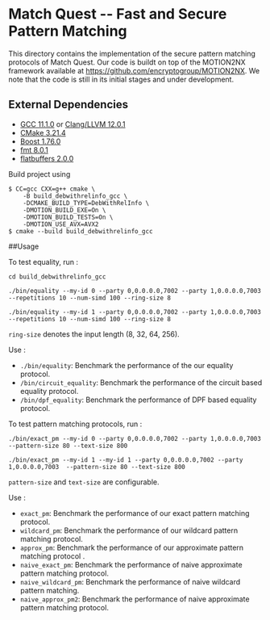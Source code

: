 # Match Quest -- Fast and Secure Pattern Matching

This directory contains the implementation of the secure pattern matching protocols of Match Quest. Our code is buildt on top of the MOTION2NX framework available at https://github.com/encryptogroup/MOTION2NX. We note that the code is still in its initial stages and under development.

## External Dependencies

- [GCC 11.1.0](https://gcc.gnu.org/) or [Clang/LLVM 12.0.1](https://clang.llvm.org/)
- [CMake 3.21.4](https://cmake.org/)
- [Boost 1.76.0](https://www.boost.org/)
- [fmt 8.0.1](https://github.com/fmtlib/fmt)
- [flatbuffers 2.0.0](https://github.com/google/flatbuffers)



Build project using 
```
$ CC=gcc CXX=g++ cmake \
    -B build_debwithrelinfo_gcc \
    -DCMAKE_BUILD_TYPE=DebWithRelInfo \
    -DMOTION_BUILD_EXE=On \
    -DMOTION_BUILD_TESTS=On \
    -DMOTION_USE_AVX=AVX2
$ cmake --build build_debwithrelinfo_gcc
```
##Usage

To test equality, run :
```
cd build_debwithrelinfo_gcc

./bin/equality --my-id 0 --party 0,0.0.0.0,7002 --party 1,0.0.0.0,7003 --repetitions 10 --num-simd 100 --ring-size 8

./bin/equality --my-id 1 --party 0,0.0.0.0,7002 --party 1,0.0.0.0,7003  --repetitions 10 --num-simd 100 --ring-size 8

```

`ring-size` denotes the input length (8, 32, 64, 256).

Use :
- `./bin/equality`: Benchmark the performance of the our equality protocol.
- `/bin/circuit_equality`: Benchmark the performance of the circuit based equality protocol.
- `/bin/dpf_equality`: Benchmark the performance of DPF based equality protocol.



To test pattern matching protocols, run :
```
./bin/exact_pm --my-id 0 --party 0,0.0.0.0,7002 --party 1,0.0.0.0,7003 --pattern-size 80 --text-size 800

./bin/exact_pm --my-id 1 --my-id 1 --party 0,0.0.0.0,7002 --party 1,0.0.0.0,7003  --pattern-size 80 --text-size 800

``` 

`pattern-size` and `text-size` are configurable.

Use :

- `exact_pm`: Benchmark the performance of our exact pattern matching protocol.
- `wildcard_pm`: Benchmark the performance of our wildcard pattern matching protocol.
- `approx_pm`: Benchmark the performance of our approximate pattern matching protocol .
- `naive_exact_pm`: Benchmark the performance of naive approximate pattern matching protocol.
- `naive_wildcard_pm`: Benchmark the performance of naive wildcard pattern matching.
- `naive_approx_pm2`: Benchmark the performance of naive approximate pattern matching protocol.
